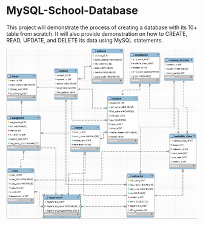 # MySQL-School-Database
This project will demonstrate the process of creating a database with its 10+ table from scratch. It will also provide demonstration on how to CREATE, READ, UPDATE, and DELETE its data using MySQL statements.

![alt text](https://github.com/filipecamargos/MySQL-School-Database/blob/main/School%20Database%20ERD%20Model.JPG)  
